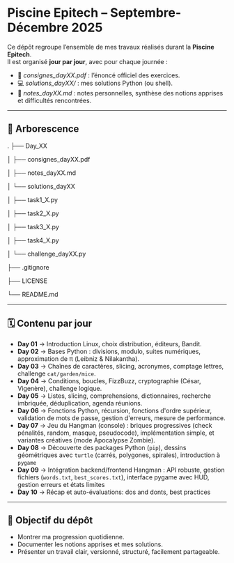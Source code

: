 # Piscine Epitech – Septembre-Décembre 2025

Ce dépôt regroupe l’ensemble de mes travaux réalisés durant la **Piscine Epitech**.  
Il est organisé **jour par jour**, avec pour chaque journée :  
- 📄 *consignes_dayXX.pdf* : l’énoncé officiel des exercices.  
- 💻 *solutions_dayXX/* : mes solutions Python (ou shell).  
- 📝 *notes_dayXX.md* : notes personnelles, synthèse des notions apprises et difficultés rencontrées.  

---

## 📂 Arborescence
.
├── Day_XX 

│ ├── consignes_dayXX.pdf

│ ├── notes_dayXX.md

│ └── solutions_dayXX

│ ├── task1_X.py

│ ├── task2_X.py

│ ├── task3_X.py

│ ├── task4_X.py

│ └── challenge_dayXX.py

├── .gitignore

├── LICENSE

└── README.md

---

## 🗓️ Contenu par jour

- **Day 01** → Introduction Linux, choix distribution, éditeurs, Bandit.  
- **Day 02** → Bases Python : divisions, modulo, suites numériques, approximation de π (Leibniz & Nilakantha).  
- **Day 03** → Chaînes de caractères, slicing, acronymes, comptage lettres, challenge `cat/garden/mice`.  
- **Day 04** → Conditions, boucles, FizzBuzz, cryptographie (César, Vigenère), challenge logique.  
- **Day 05** → Listes, slicing, comprehensions, dictionnaires, recherche imbriquée, déduplication, agenda réunions.  
- **Day 06** → Fonctions Python, récursion, fonctions d'ordre supérieur, validation de mots de passe, gestion d'erreurs, mesure de performance.
- **Day 07** → Jeu du Hangman (console) : briques progressives (check pénalités, random, masque, pseudocode), implémentation simple, et variantes créatives (mode Apocalypse Zombie).
- **Day 08** → Découverte des packages Python (`pip`), dessins géométriques avec `turtle` (carrés, polygones, spirales), introduction à `pygame`
- **Day 09** → Intégration backend/frontend Hangman : API robuste, gestion fichiers (`words.txt`, `best_scores.txt`), interface pygame avec HUD, gestion erreurs et états limites
- **Day 10** → Récap et auto-évaluations: dos and donts, best practices

---

## 🎯 Objectif du dépôt

- Montrer ma progression quotidienne.  
- Documenter les notions apprises et mes solutions.  
- Présenter un travail clair, versionné, structuré, facilement partageable.